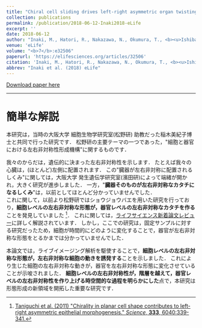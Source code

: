 ```yaml
---
title: "Chiral cell sliding drives left-right asymmetric organ twisting"
collection: publications
permalink: /publication/2018-06-12-Inaki2018-eLife
excerpt: ''
date: 2018-06-12
author: "Inaki, M., Hatori, R., Nakazawa, N., Okumura, T., <b><u>Ishibashi, T.</u></b>, Kikuta, J., Ishii, M., Matsuno, K., Honda, H."
venue: 'eLife'
volume: "<b>7</b>:e32506"
paperurl: 'https://elifesciences.org/articles/32506'
citation: 'Inaki, M., Hatori, R., Nakazawa, N., Okumura, T., <b><u>Ishibashi, T.</u></b>, Kikuta, J., Ishii, M., Matsuno, K., Honda, H. (2018) <i>eLife</i> <b>7</b>:e32506.'
abbrev: "Inaki et al. (2018) eLife"
---
```


[Download paper here](https://elifesciences.org/download/aHR0cHM6Ly9jZG4uZWxpZmVzY2llbmNlcy5vcmcvYXJ0aWNsZXMvMzI1MDYvZWxpZmUtMzI1MDYtdjEucGRm/elife-32506-v1.pdf?_hash=ANR5BoC6OawUy7vkl1P9bqPAcHlnluIy%2BJMD%2B7vEvWU%3D)

---

# 簡単な解説

本研究は，当時の大阪大学 細胞生物学研究室(松野研) 助教だった稲木美紀子博士と共同で行った研究です．
松野研の主要テーマの一つであった，"細胞と器官における左右非対称性形成機構"に関するものです．

我々のからだは，遺伝的に決まった左右非対称性を示します．
たとえば我々の心臓は，(ほとんど)左側に配置されます．
この"臓器が左右非対称に配置されるしくみ"に関しては，大阪大学 発生遺伝学研究室(濱田研)によって端緒が開かれ，大きく研究が進歩しました．
一方，"**臓器そのものが左右非対称なカタチになるしくみ**"は，以前としてほとんど分かっていませんでした．  
これに関して，以前より松野研ではショウジョウバエを用いた研究を行っており，**細胞レベルの左右非対称な形態が，器官レベルの左右非対称なカタチを作る**ことを発見していました [^1]．
これに関しては，[ライフサイエンス新着論文レビュー](http://first.lifesciencedb.jp/archives/3380)に詳しく解説されています．
しかし，ここでの研究は，固定サンプルに対する研究だったため，細胞が時間的にどのように変化することで，器官が左右非対称な形態をとるかまでは分かっていませんでした．

本論文では，ライブイメージング解析を駆使することで，**細胞レベルの左右非対称な形態が，左右非対称な細胞の動きを誘発する**ことを示しました．
これにより生じた細胞の左右非対称な動きが，器官を左右非対称な形態に変化させていることが示唆されました．
**細胞レベルの左右非対称性が，階層を越えて，器官レベルの左右非対称性を作り上げる時空間的な過程を明らかにした**点で，本研究は形態形成の新領域を開拓した重要な研究です．

[^1]: [Taniguchi et al. (2011) "Chirality in planar cell shape contributes to left-right asymmetric epithelial morphogenesis." *Science*, **333**, 6040:339-341.](https://science.sciencemag.org/content/333/6040/339.long)

